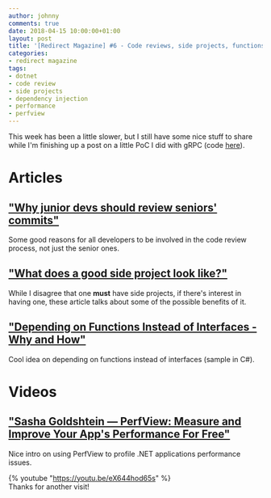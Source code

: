 ```yaml
---
author: johnny
comments: true
date: 2018-04-15 10:00:00+01:00
layout: post
title: '[Redirect Magazine] #6 - Code reviews, side projects, functions as dependencies and performance profiling'
categories:
- redirect magazine
tags:
- dotnet
- code review
- side projects
- dependency injection
- performance
- perfview
---
```


This week has been a little slower, but I still have some nice stuff to share while I'm finishing up a post on a little PoC I did with gRPC (code [here](https://github.com/CodingMilitia/Grpc)).
# Articles
## ["Why junior devs should review seniors' commits"](https://dev.to/samipietikainen/why-junior-devs-should-review-seniors-commits-feb)
Some good reasons for all developers to be involved in the code review process, not just the senior ones.
<br/>
## ["What does a good side project look like?"](https://dev.to/theobendixson/what-does-a-good-side-project-look-like-1nof)
While I disagree that one **must** have side projects, if there's interest in having one, these article talks about some of the possible benefits of it.
<br/>
## ["Depending on Functions Instead of Interfaces - Why and How"](https://dev.to/scotthannen/depending-on-functions-instead-of-interfaces---why-and-how-50o6)
Cool idea on depending on functions instead of interfaces (sample in C#).
<br/>
# Videos
## ["Sasha Goldshtein — PerfView: Measure and Improve Your App's Performance For Free"](https://youtu.be/eX644hod65s)
Nice intro on using PerfView to profile .NET applications performance issues.

{% youtube "https://youtu.be/eX644hod65s" %}
<br/>
Thanks for another visit!